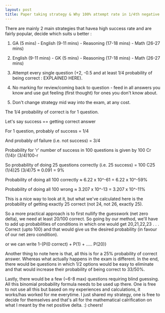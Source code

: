 ```yaml
---
layout: post
title: Paper taking strategy & Why 100% attempt rate in 1/4th negative marking will get you +ve delta.
---
```


There are mainly 2 main strategies that havea high success rate and are fairly popular, decide which suits u better :
  1. GA (5 mins) - English (9-11 mins) - Reasoning (17-18 mins) - Math (26-27 mins)
  2. English (9-11 mins) - GK (5 mins) - Reasoning (17-18 mins) - Math (26-27 mins)


1. Attempt every single question (+2, -0.5 and at least 1/4 probability of being correct : EXPLAINED HERE).

2. No marking for review/coming back to question - feed in all answers you know and use gut feeling (first thought) for ones you don't know about.

3. Don't change strategy mid way into the exam, at any cost.

The 1/4 probability of correct is for 1 question.

Let's say success == getting correct answer

For 1 question, probably of success = 1/4

And probably of failure (i.e. not success) = 3/4

Probability for 'r' number of success in 100 questions is given by 100 Cr (1/4)r (3/4)100-r

So probability of doing 25 questions correctly (i.e. 25 success) = 100 C25 (1/4)25 (3/4)75 ≈ 0.091 = 9%

Probability of doing all 100 correctly ≈ 6.22 x 10^-61 = 6.22 x 10^-59%

Probability of doing all 100 wrong ≈ 3.207 x 10^-13 = 3.207 x 10^-11%

This is a nice way to look at it, but what we've calculated here is the probability of getting exactly 25 correct (not 24, not 26, exactly 25). 

So a more practical approach is to first nullify the guesswork (net zero delta), we need at least 20/100 correct. So going by our method, we'll have to add up probabilities of conditions in which one would get 20,21,22,23 . . . Correct (upto 100) and that would give us the desired probability (in favour of our net zero condition).

or we can write 1-{P(0 correct) + P(1) + ..... P(20)}

Another thing to note here is that, all this is for a 25% probability of correct answer. Whereas what actually happens in the exam is different. In the end, there would be questions in which 1/2 options would be easy to eliminate and that would increase their probability of being correct to 33/50%. 

Lastly, there would be a few (~6-8 max) questions requiring blind guessing. All this binomial probability formula needs to be used up there. One is free to not use all this but based on my experiences and calculations, it works/has worked for me everytime. I just shared my strategy, one is free to decide for themselves and that's all for the mathematical calrification on what I meant by the net positive delta. :) cheers!











